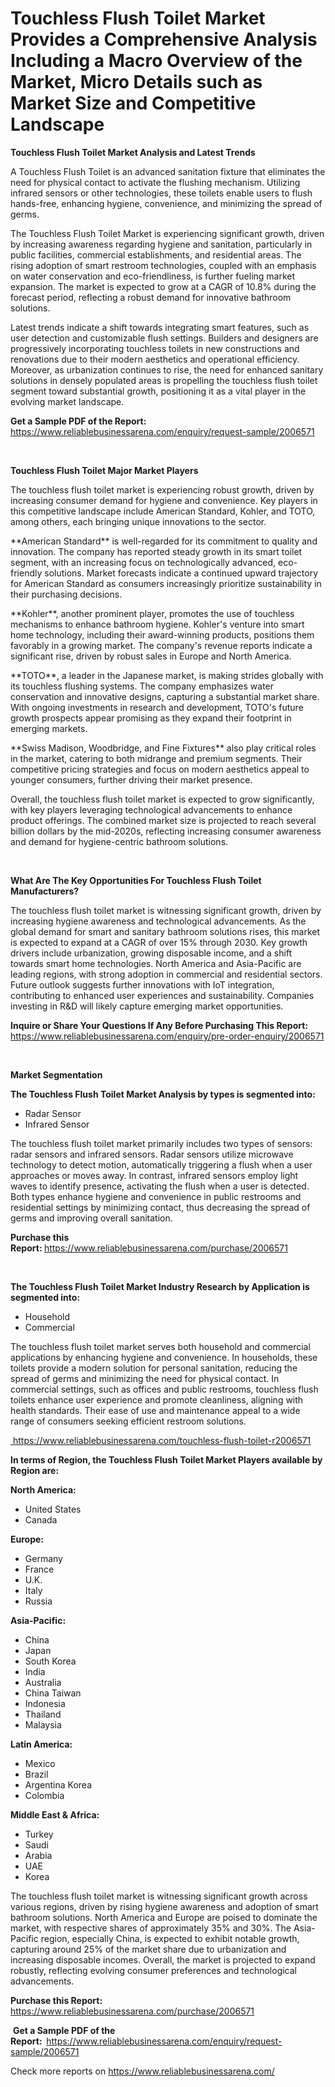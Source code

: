<p><h1>Touchless Flush Toilet Market Provides a Comprehensive Analysis Including a Macro Overview of the Market, Micro Details such as Market Size and Competitive Landscape</h1></p><p><strong>Touchless Flush Toilet Market Analysis and Latest Trends</strong></p>
<p><p>A Touchless Flush Toilet is an advanced sanitation fixture that eliminates the need for physical contact to activate the flushing mechanism. Utilizing infrared sensors or other technologies, these toilets enable users to flush hands-free, enhancing hygiene, convenience, and minimizing the spread of germs. </p><p>The Touchless Flush Toilet Market is experiencing significant growth, driven by increasing awareness regarding hygiene and sanitation, particularly in public facilities, commercial establishments, and residential areas. The rising adoption of smart restroom technologies, coupled with an emphasis on water conservation and eco-friendliness, is further fueling market expansion. The market is expected to grow at a CAGR of 10.8% during the forecast period, reflecting a robust demand for innovative bathroom solutions.</p><p>Latest trends indicate a shift towards integrating smart features, such as user detection and customizable flush settings. Builders and designers are progressively incorporating touchless toilets in new constructions and renovations due to their modern aesthetics and operational efficiency. Moreover, as urbanization continues to rise, the need for enhanced sanitary solutions in densely populated areas is propelling the touchless flush toilet segment toward substantial growth, positioning it as a vital player in the evolving market landscape.</p></p>
<p><strong>Get a Sample PDF of the Report:&nbsp;</strong> <a href="https://www.reliablebusinessarena.com/enquiry/request-sample/2006571?utm_campaign=3294&utm_medium=2&utm_source=Github&utm_content=ia&utm_term=05042025&utm_id=touchless-flush-toilet">https://www.reliablebusinessarena.com/enquiry/request-sample/2006571</a></p>
<p>&nbsp;</p>
<p><strong>Touchless Flush Toilet Major Market Players</strong></p>
<p><p>The touchless flush toilet market is experiencing robust growth, driven by increasing consumer demand for hygiene and convenience. Key players in this competitive landscape include American Standard, Kohler, and TOTO, among others, each bringing unique innovations to the sector.</p><p>**American Standard** is well-regarded for its commitment to quality and innovation. The company has reported steady growth in its smart toilet segment, with an increasing focus on technologically advanced, eco-friendly solutions. Market forecasts indicate a continued upward trajectory for American Standard as consumers increasingly prioritize sustainability in their purchasing decisions.</p><p>**Kohler**, another prominent player, promotes the use of touchless mechanisms to enhance bathroom hygiene. Kohler's venture into smart home technology, including their award-winning products, positions them favorably in a growing market. The company's revenue reports indicate a significant rise, driven by robust sales in Europe and North America.</p><p>**TOTO**, a leader in the Japanese market, is making strides globally with its touchless flushing systems. The company emphasizes water conservation and innovative designs, capturing a substantial market share. With ongoing investments in research and development, TOTO's future growth prospects appear promising as they expand their footprint in emerging markets.</p><p>**Swiss Madison, Woodbridge, and Fine Fixtures** also play critical roles in the market, catering to both midrange and premium segments. Their competitive pricing strategies and focus on modern aesthetics appeal to younger consumers, further driving their market presence.</p><p>Overall, the touchless flush toilet market is expected to grow significantly, with key players leveraging technological advancements to enhance product offerings. The combined market size is projected to reach several billion dollars by the mid-2020s, reflecting increasing consumer awareness and demand for hygiene-centric bathroom solutions.</p></p>
<p>&nbsp;</p>
<p><strong>What Are The Key Opportunities For Touchless Flush Toilet Manufacturers?</strong></p>
<p><p>The touchless flush toilet market is witnessing significant growth, driven by increasing hygiene awareness and technological advancements. As the global demand for smart and sanitary bathroom solutions rises, this market is expected to expand at a CAGR of over 15% through 2030. Key growth drivers include urbanization, growing disposable income, and a shift towards smart home technologies. North America and Asia-Pacific are leading regions, with strong adoption in commercial and residential sectors. Future outlook suggests further innovations with IoT integration, contributing to enhanced user experiences and sustainability. Companies investing in R&D will likely capture emerging market opportunities.</p></p>
<p><strong>Inquire or Share Your Questions If Any Before Purchasing This Report:</strong> <a href="https://www.reliablebusinessarena.com/enquiry/pre-order-enquiry/2006571?utm_campaign=3294&utm_medium=2&utm_source=Github&utm_content=ia&utm_term=05042025&utm_id=touchless-flush-toilet">https://www.reliablebusinessarena.com/enquiry/pre-order-enquiry/2006571</a></p>
<p>&nbsp;</p>
<p><strong>Market Segmentation</strong></p>
<p><strong>The Touchless Flush Toilet Market Analysis by types is segmented into:</strong></p>
<p><ul><li>Radar Sensor</li><li>Infrared Sensor</li></ul></p>
<p><p>The touchless flush toilet market primarily includes two types of sensors: radar sensors and infrared sensors. Radar sensors utilize microwave technology to detect motion, automatically triggering a flush when a user approaches or moves away. In contrast, infrared sensors employ light waves to identify presence, activating the flush when a user is detected. Both types enhance hygiene and convenience in public restrooms and residential settings by minimizing contact, thus decreasing the spread of germs and improving overall sanitation.</p></p>
<p><strong>Purchase this Report:&nbsp;</strong><a href="https://www.reliablebusinessarena.com/purchase/2006571?utm_campaign=3294&utm_medium=2&utm_source=Github&utm_content=ia&utm_term=05042025&utm_id=touchless-flush-toilet">https://www.reliablebusinessarena.com/purchase/2006571</a></p>
<p>&nbsp;</p>
<p><strong>The Touchless Flush Toilet Market Industry Research by Application is segmented into:</strong></p>
<p><ul><li>Household</li><li>Commercial</li></ul></p>
<p><p>The touchless flush toilet market serves both household and commercial applications by enhancing hygiene and convenience. In households, these toilets provide a modern solution for personal sanitation, reducing the spread of germs and minimizing the need for physical contact. In commercial settings, such as offices and public restrooms, touchless flush toilets enhance user experience and promote cleanliness, aligning with health standards. Their ease of use and maintenance appeal to a wide range of consumers seeking efficient restroom solutions.</p></p>
<p><a href="https://www.reliablebusinessarena.com/touchless-flush-toilet-r2006571?utm_campaign=3294&utm_medium=2&utm_source=Github&utm_content=ia&utm_term=05042025&utm_id=touchless-flush-toilet">&nbsp;https://www.reliablebusinessarena.com/touchless-flush-toilet-r2006571</a></p>
<p><strong>In terms of Region, the Touchless Flush Toilet Market Players available by Region are:</strong></p>
<p>
    <p> <strong> North America: </strong>
        <ul>
            <li>United States</li>
            <li>Canada</li>
        </ul>
        </p> 
    <p> <strong> Europe: </strong>
        <ul>
            <li>Germany</li>
            <li>France</li>
            <li>U.K.</li>
            <li>Italy</li>
            <li>Russia</li>
        </ul>
        </p> 
    <p> <strong> Asia-Pacific: </strong>
        <ul>
            <li>China</li>
            <li>Japan</li>
            <li>South Korea</li>
            <li>India</li>
            <li>Australia</li>
            <li>China Taiwan</li>
            <li>Indonesia</li>
            <li>Thailand</li>
            <li>Malaysia</li>
        </ul>
        </p> 
    <p> <strong> Latin America: </strong>
        <ul>
            <li>Mexico</li>
            <li>Brazil</li>
            <li>Argentina Korea</li>
            <li>Colombia</li>
        </ul>
        </p> 
    <p> <strong> Middle East & Africa: </strong>
        <ul>
            <li>Turkey</li>
            <li>Saudi</li>
            <li>Arabia</li>
            <li>UAE</li>
            <li>Korea</li>
        </ul>
    </p>
    </p>
<p><p>The touchless flush toilet market is witnessing significant growth across various regions, driven by rising hygiene awareness and adoption of smart bathroom solutions. North America and Europe are poised to dominate the market, with respective shares of approximately 35% and 30%. The Asia-Pacific region, especially China, is expected to exhibit notable growth, capturing around 25% of the market share due to urbanization and increasing disposable incomes. Overall, the market is projected to expand robustly, reflecting evolving consumer preferences and technological advancements.</p></p>
<p><strong>Purchase this Report: </strong><a href="https://www.reliablebusinessarena.com/purchase/2006571?utm_campaign=3294&utm_medium=2&utm_source=Github&utm_content=ia&utm_term=05042025&utm_id=touchless-flush-toilet">https://www.reliablebusinessarena.com/purchase/2006571</a></p>
<p>&nbsp;<strong>Get a Sample PDF of the Report:&nbsp;&nbsp;</strong><a href="https://www.reliablebusinessarena.com/enquiry/request-sample/2006571?utm_campaign=3294&utm_medium=2&utm_source=Github&utm_content=ia&utm_term=05042025&utm_id=touchless-flush-toilet">https://www.reliablebusinessarena.com/enquiry/request-sample/2006571</a></p>
<p><strong></strong></p>
<p>Check more reports on <a href="https://www.reliablebusinessarena.com/?utm_campaign=3294&utm_medium=2&utm_source=Github&utm_content=ia&utm_term=05042025&utm_id=touchless-flush-toilet">https://www.reliablebusinessarena.com/</a></p>